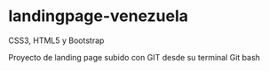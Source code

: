 # landingpage-venezuela
CSS3, HTML5 y Bootstrap

Proyecto de landing page subido con GIT desde su terminal Git bash
